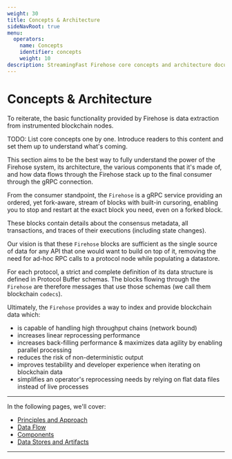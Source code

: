 ```yaml
---
weight: 30
title: Concepts & Architecture
sideNavRoot: true
menu:
  operators:
    name: Concepts
    identifier: concepts
    weight: 10
description: StreamingFast Firehose core concepts and architecture documentation.
---
```


# Concepts & Architecture

To reiterate, the basic functionality provided by Firehose is data extraction from instrumented blockchain nodes.

TODO: List core concepts one by one. Introduce readers to this content and set them up to understand what's coming.

This section aims to be the best way to fully understand the power of the Firehose system, its architecture, the various components that it's made of, and how data flows through the Firehose stack up to the final consumer through the gRPC connection.

From the consumer standpoint, the `Firehose` is a gRPC service providing an ordered, yet fork-aware, stream of blocks with built-in cursoring, enabling you to stop and restart at the exact block you need, even on a forked block.

These blocks contain details about the consensus metadata, all transactions, and traces of their executions (including state changes).

Our vision is that these `Firehose` blocks are sufficient as the single source of data for any API that one would want to build on top of it, removing the need for ad-hoc RPC calls to a protocol node while populating a datastore.

For each protocol, a strict and complete definition of its data structure is defined in Protocol Buffer schemas. The blocks flowing through the `Firehose` are therefore messages that use those schemas (we call them blockchain `codecs`).

Ultimately, the `Firehose` provides a way to index and provide blockchain data which:

* is capable of handling high throughput chains (network bound)
* increases linear reprocessing performance
* increases back-filling performance & maximizes data agility by enabling parallel processing
* reduces the risk of non-deterministic output
* improves testability and developer experience when iterating on blockchain data
* simplifies an operator's reprocessing needs by relying on flat data files instead of live processes

***

In the following pages, we'll cover:

* [Principles and Approach](../../operate/concepts/principles/)
* [Data Flow](../../operate/concepts/data-flow/)
* [Components](../../operate/concepts/components/)
* [Data Stores and Artifacts](../../operate/concepts/data-storage/)

***

